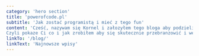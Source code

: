 ```yaml
---
category: 'hero section'
title: 'powerofcode.pl'
subtitle: 'Jak zostać programistą i mieć z tego fun'
content: 'Cześć, nazywam się Kornel i załozyłem tego bloga aby podzielić się z Tobą moją drogą jaką przeszedłem i stać się programistą.
Czyli pokaze Ci co i jak zrobiłem aby się skutecznie przebranzowić i wejść do świata IT. Mieć przy tym trochę zabawy, robiąc ciekawe projekty z fajnymi ludźmi. Pokaze Ci jak kod zmienił moje zycie i mam nadzieje ze pomoze to rowniez Tobie. Enjoy!'
linkTo: '/blog/'
linkText: 'Najnowsze wpisy'
---
```

